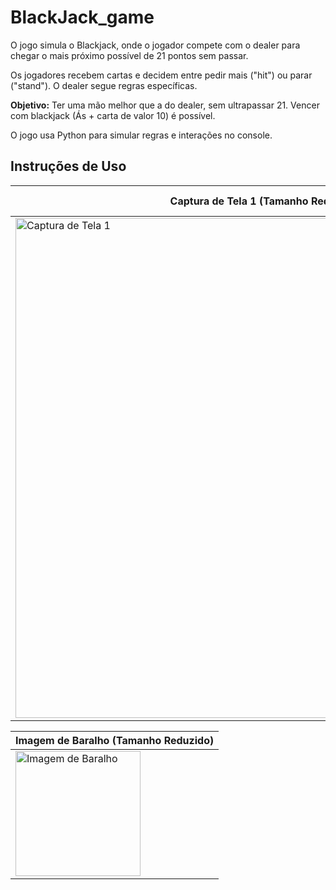# BlackJack_game

O jogo simula o Blackjack, onde o jogador compete com o dealer para chegar o mais próximo possível de 21 pontos sem passar.

Os jogadores recebem cartas e decidem entre pedir mais ("hit") ou parar ("stand"). O dealer segue regras específicas.

**Objetivo:** Ter uma mão melhor que a do dealer, sem ultrapassar 21. Vencer com blackjack (Ás + carta de valor 10) é possível.

O jogo usa Python para simular regras e interações no console.

## Instruções de Uso

| Captura de Tela 1 (Tamanho Reduzido) | Captura de Tela 2 (Tamanho Reduzido) |
|--------------------------------------|--------------------------------------|
| <img src="https://github.com/nojirilucas/BlackJack_game/assets/103136574/849148a1-3c9b-47d6-b51a-515c1a7f7a14.png" alt="Captura de Tela 1" width="800"/> | <img src="https://github.com/nojirilucas/BlackJack_game/assets/103136574/5f020dd1-803d-49c8-bf95-c0c654097957.png" alt="Captura de Tela 2" width="200"/> |

| Imagem de Baralho (Tamanho Reduzido) |
|---------------------------------------|
| <img src="https://github.com/nojirilucas/BlackJack_game/assets/103136574/4797defc-71c4-43c1-b39b-9ac074b14a0a.png" alt="Imagem de Baralho" width="200"/> |
